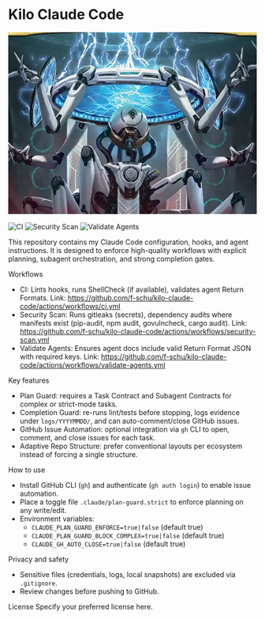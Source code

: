 Kilo Claude Code
================

![Repository Banner](assets/header.jpg)

![CI](https://github.com/f-schu/kilo-claude-code/actions/workflows/ci.yml/badge.svg)
![Security Scan](https://github.com/f-schu/kilo-claude-code/actions/workflows/security-scan.yml/badge.svg)
![Validate Agents](https://github.com/f-schu/kilo-claude-code/actions/workflows/validate-agents.yml/badge.svg)

This repository contains my Claude Code configuration, hooks, and agent instructions. It is designed to enforce high-quality workflows with explicit planning, subagent orchestration, and strong completion gates.

Workflows
- CI: Lints hooks, runs ShellCheck (if available), validates agent Return Formats.
  Link: https://github.com/f-schu/kilo-claude-code/actions/workflows/ci.yml
- Security Scan: Runs gitleaks (secrets), dependency audits where manifests exist (pip-audit, npm audit, govulncheck, cargo audit).
  Link: https://github.com/f-schu/kilo-claude-code/actions/workflows/security-scan.yml
- Validate Agents: Ensures agent docs include valid Return Format JSON with required keys.
  Link: https://github.com/f-schu/kilo-claude-code/actions/workflows/validate-agents.yml

Key features
- Plan Guard: requires a Task Contract and Subagent Contracts for complex or strict-mode tasks.
- Completion Guard: re-runs lint/tests before stopping, logs evidence under `logs/YYYYMMDD/`, and can auto-comment/close GitHub issues.
- GitHub Issue Automation: optional integration via `gh` CLI to open, comment, and close issues for each task.
- Adaptive Repo Structure: prefer conventional layouts per ecosystem instead of forcing a single structure.

How to use
- Install GitHub CLI (`gh`) and authenticate (`gh auth login`) to enable issue automation.
- Place a toggle file `.claude/plan-guard.strict` to enforce planning on any write/edit.
- Environment variables:
  - `CLAUDE_PLAN_GUARD_ENFORCE=true|false` (default true)
  - `CLAUDE_PLAN_GUARD_BLOCK_COMPLEX=true|false` (default true)
  - `CLAUDE_GH_AUTO_CLOSE=true|false` (default true)

Privacy and safety
- Sensitive files (credentials, logs, local snapshots) are excluded via `.gitignore`.
- Review changes before pushing to GitHub.

License
Specify your preferred license here.
